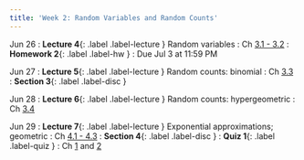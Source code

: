 ```yaml
---
title: 'Week 2: Random Variables and Random Counts'
---
```


Jun 26
: **Lecture 4**{: .label .label-lecture } Random variables
    : Ch [3.1 - 3.2](http://stat88.org/textbook/content/Chapter_03/00_Random_Counts.html)
: **Homework 2**{: .label .label-hw }
    : Due Jul 3 at 11:59 PM

Jun 27
: **Lecture 5**{: .label .label-lecture } Random counts: binomial
    : Ch [3.3](http://stat88.org/textbook/content/Chapter_03/03_The_Binomial_Distribution.html)
: **Section 3**{: .label .label-disc }


Jun 28
: **Lecture 6**{: .label .label-lecture } Random counts: hypergeometric
    : Ch [3.4](http://stat88.org/textbook/content/Chapter_03/04_The_Hypergeometric_Distribution.html)


Jun 29
: **Lecture 7**{: .label .label-lecture } Exponential approximations; geometric
    : Ch [4.1 - 4.3](http://stat88.org/textbook/content/Chapter_04/00_Infinitely_Many_Values.html)
: **Section 4**{: .label .label-disc } 
: **Quiz 1**{: .label .label-quiz }
    : Ch [1](http://stat88.org/textbook/content/Chapter_01/00_The_Basics.html) and [2](http://stat88.org/textbook/content/Chapter_02/00_Intersections_and_Conditioning.html)